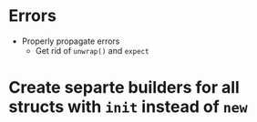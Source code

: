 # Errors

* Properly propagate errors 
  - Get rid of `unwrap()` and `expect`


# Create separte builders for all structs with `init` instead of `new`

